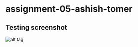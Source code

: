 # assignment-05-ashish-tomer

## Testing screenshot

![alt tag](https://raw.githubusercontent.com/ashishknoldus/assignment-05-ashish-tomer/master/TestingScreenShot.png)
